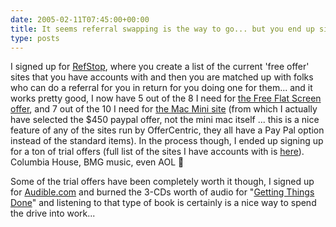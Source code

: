 ```yaml
---
date: 2005-02-11T07:45:00+00:00
title: It seems referral swapping is the way to go... but you end up signed up for a bunch more sites
type: posts
---
```

I signed up for [RefStop](http://www.refstop.com/register.htm?r=Duncanma), where you create a list of the current 'free offer' sites that you have accounts with and then you are matched up with folks who can do a referral for you in return for you doing one for them... and it works pretty good, I now have 5 out of the 8 I need for [the Free Flat Screen offer](http://www.FreeFlatScreens.com/?r=13882371), and 7 out of the 10 I need for [the Mac Mini site](http://www.macminis4free.com/default.aspx?r=171215) (from which I actually have selected the $450 paypal offer, not the mini mac itself ... this is a nice feature of any of the sites run by OfferCentric, they all have a Pay Pal option instead of the standard items). In the process though, I ended up signing up for a ton of trial offers (full list of the sites I have accounts with is [here](http://www.duncanmackenzie.net/Forums/ShowPost.aspx?PostID=61)). Columbia House, BMG music, even AOL 🙂

Some of the trial offers have been completely worth it though, I signed up for [Audible.com](http://www.Audible.com) and burned the 3-CDs worth of audio for "[Getting Things Done](http://www.amazon.com/exec/obidos/ASIN/0142000280/duncanmackenz-20?creative=327641&#038;camp=14573&#038;link_code=as1)" and listening to that type of book is certainly is a nice way to spend the drive into work...
